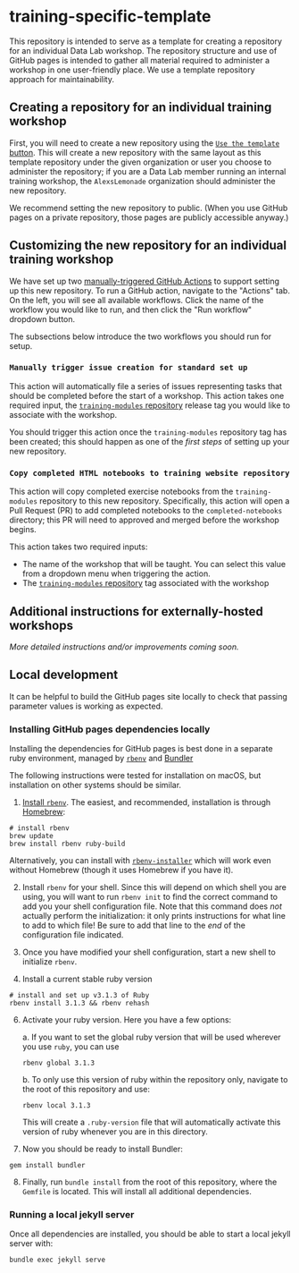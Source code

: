 # training-specific-template

This repository is intended to serve as a template for creating a repository for an individual Data Lab workshop.
The repository structure and use of GitHub pages is intended to gather all material required to administer a workshop in one user-friendly place.
We use a template repository approach for maintainability.

## Creating a repository for an individual training workshop

First, you will need to create a new repository using the [`Use the template` button](https://help.github.com/en/github/creating-cloning-and-archiving-repositories/creating-a-repository-from-a-template).
This will create a new repository with the same layout as this template repository under the given organization or user you choose to administer the repository; if you are a Data Lab member running an internal training workshop, the `AlexsLemonade` organization should administer the new repository.

We recommend setting the new repository to public.
(When you use GitHub pages on a private repository, those pages are publicly accessible anyway.)

## Customizing the new repository for an individual training workshop

We have set up two [manually-triggered GitHub Actions](https://docs.github.com/en/actions/using-workflows/manually-running-a-workflow) to support setting up this new repository.
To run a GitHub action, navigate to the "Actions" tab.
On the left, you will see all available workflows.
Click the name of the workflow you would like to run, and then click the "Run workflow" dropdown button.

The subsections below introduce the two workflows you should run for setup.

### `Manually trigger issue creation for standard set up`

This action will automatically file a series of issues representing tasks that should be completed before the start of a workshop.
This action takes one required input, the [`training-modules` repository](https://github.com/AlexsLemonade/training-modules) release tag you would like to associate with the workshop.

You should trigger this action once the `training-modules` repository tag has been created; this should happen as one of the _first steps_ of setting up your new repository.

### `Copy completed HTML notebooks to training website repository`

This action will copy completed exercise notebooks from the `training-modules` repository to this new repository.
Specifically, this action will open a Pull Request (PR) to add completed notebooks to the `completed-notebooks` directory; this PR will need to approved and merged before the workshop begins.

This action takes two required inputs:

- The name of the workshop that will be taught.
You can select this value from a dropdown menu when triggering the action.
- The [`training-modules` repository](https://github.com/AlexsLemonade/training-modules) tag associated with the workshop

## Additional instructions for externally-hosted workshops

_More detailed instructions and/or improvements coming soon._


## Local development

It can be helpful to build the GitHub pages site locally to check that passing parameter values is working as expected.

### Installing GitHub pages dependencies locally

Installing the dependencies for GitHub pages is best done in a separate ruby environment, managed by [`rbenv`](https://github.com/rbenv/) and [Bundler](https://bundler.io)

The following instructions were tested for installation on macOS, but installation on other systems should be similar.

1. [Install `rbenv`](https://github.com/rbenv/rbenv#installation).
The easiest, and recommended, installation is through [Homebrew](https://brew.sh/):
```
# install rbenv
brew update
brew install rbenv ruby-build
```
Alternatively, you can install with [`rbenv-installer`](https://github.com/rbenv/rbenv-installer#rbenv-installer) which will work even without Homebrew (though it uses Homebrew if you have it).

2. Install `rbenv` for your shell.
Since this will depend on which shell you are using, you will want to run `rbenv init` to find the correct command to add you your shell configuration file.
Note that this command does _not_ actually perform the initialization: it only prints instructions for what line to add to which file!
Be sure to add that line to the _end_ of the configuration file indicated.

4. Once you have modified your shell configuration, start a new shell to initialize `rbenv`.

5. Install a current stable ruby version
  ```
  # install and set up v3.1.3 of Ruby
  rbenv install 3.1.3 && rbenv rehash
  ```

6. Activate your ruby version. Here you have a few options:

   a. If you want to set the global ruby version that will be used wherever you use `ruby`, you can use
   ```
   rbenv global 3.1.3
   ```

   b. To only use this version of ruby within the repository only, navigate to the root of this repository and use:
   ```
   rbenv local 3.1.3
   ```
   This will create a `.ruby-version` file that will automatically activate this version of ruby whenever you are in this directory.

7. Now you should be ready to install Bundler:
```
gem install bundler
```

8. Finally, run `bundle install` from the root of this repository, where the `Gemfile` is located.
This will install all additional dependencies.

### Running a local jekyll server

Once all dependencies are installed, you should be able to start a local jekyll server with:

```
bundle exec jekyll serve
```

